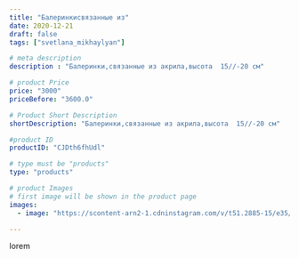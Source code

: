 ```yaml
---
title: "Балеринкисвязанные из"
date: 2020-12-21
draft: false
tags: ["svetlana_mikhaylyan"]

# meta description
description : "Балеринки,связанные из акрила,высота  15//-20 см"

# product Price
price: "3000"
priceBefore: "3600.0"

# Product Short Description
shortDescription: "Балеринки,связанные из акрила,высота  15//-20 см"

#product ID
productID: "CJDth6fhUdl"

# type must be "products"
type: "products"

# product Images
# first image will be shown in the product page
images:
  - image: "https://scontent-arn2-1.cdninstagram.com/v/t51.2885-15/e35/131905304_830165430880230_3334436606783829186_n.jpg?se=7&tp=1&_nc_ht=scontent-arn2-1.cdninstagram.com&_nc_cat=106&_nc_ohc=KmqHF7BGKKcAX_RY1h-&oh=940da0490c5fddeb5bcd37febe40ebff&oe=6073EFE3&ig_cache_key=MjQ2OTAxNzI2MzM3MDc0OTc5Nw%3D%3D.2"

---
```

lorem
